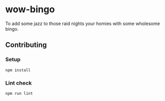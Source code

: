 # wow-bingo

To add some jazz to those raid nights your homies with some wholesome bingo.


## Contributing

### Setup
`npm install`

### Lint check
`npm run lint`
